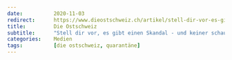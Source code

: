 ```yaml
---
date:          2020-11-03
redirect:      https://www.dieostschweiz.ch/artikel/stell-dir-vor-es-gibt-einen-skandal-und-keiner-schaut-hin-8k5zGPr
title:         Die Ostschweiz
subtitle:      "Stell dir vor, es gibt einen Skandal - und keiner schaut hin"
categories:    Medien
tags:          [die ostschweiz, quarantäne]
---
```


